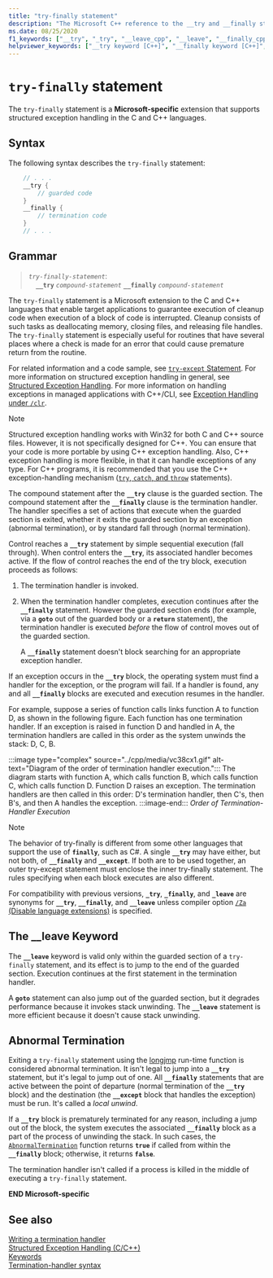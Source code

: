```yaml
---
title: "try-finally statement"
description: "The Microsoft C++ reference to the __try and __finally structured exception handling statements."
ms.date: 08/25/2020
f1_keywords: ["__try", "_try", "__leave_cpp", "__leave", "__finally_cpp", "__try_cpp", "__finally", "_finally"]
helpviewer_keywords: ["__try keyword [C++]", "__finally keyword [C++]", "__leave keyword [C++]", "try-catch keyword [C++], try-finally keyword", "try-finally keyword [C++]", "__finally keyword [C++], try-finally statement syntax", "__leave keyword [C++], try-finally statement", "structured exception handling [C++], try-finally"]
---
```

# `try-finally` statement

The `try-finally` statement is a **Microsoft-specific** extension that supports structured exception handling in the C and C++ languages.

## Syntax

The following syntax describes the `try-finally` statement:

```cpp
    // . . .
    __try {
        // guarded code
    }
    __finally {
        // termination code
    }
    // . . .
```

## Grammar

> *`try-finally-statement`*:\
> &emsp;**`__try`** *`compound-statement`* **`__finally`** *`compound-statement`*

The `try-finally` statement is a Microsoft extension to the C and C++ languages that enable target applications to guarantee execution of cleanup code when execution of a block of code is interrupted. Cleanup consists of such tasks as deallocating memory, closing files, and releasing file handles. The `try-finally` statement is especially useful for routines that have several places where a check is made for an error that could cause premature return from the routine.

For related information and a code sample, see [`try-except` Statement](../cpp/try-except-statement.md). For more information on structured exception handling in general, see [Structured Exception Handling](../cpp/structured-exception-handling-c-cpp.md). For more information on handling exceptions in managed applications with C++/CLI, see [Exception Handling under `/clr`](../extensions/exception-handling-cpp-component-extensions.md).

> [!NOTE]
> Structured exception handling works with Win32 for both C and C++ source files. However, it is not specifically designed for C++. You can ensure that your code is more portable by using C++ exception handling. Also, C++ exception handling is more flexible, in that it can handle exceptions of any type. For C++ programs, it is recommended that you use the C++ exception-handling mechanism ([`try`, `catch`, and `throw`](../cpp/try-throw-and-catch-statements-cpp.md) statements).

The compound statement after the **`__try`** clause is the guarded section. The compound statement after the **`__finally`** clause is the termination handler. The handler specifies a set of actions that execute when the guarded section is exited, whether it exits the guarded section by an exception (abnormal termination), or by standard fall through (normal termination).

Control reaches a **`__try`** statement by simple sequential execution (fall through). When control enters the **`__try`**, its associated handler becomes active. If the flow of control reaches the end of the try block, execution proceeds as follows:

1. The termination handler is invoked.

1. When the termination handler completes, execution continues after the **`__finally`** statement. However the guarded section ends (for example, via a **`goto`** out of the guarded body or a **`return`** statement), the termination handler is executed *before* the flow of control moves out of the guarded section.

   A **`__finally`** statement doesn't block searching for an appropriate exception handler.

If an exception occurs in the **`__try`** block, the operating system must find a handler for the exception, or the program will fail. If a handler is found, any and all **`__finally`** blocks are executed and execution resumes in the handler.

For example, suppose a series of function calls links function A to function D, as shown in the following figure. Each function has one termination handler. If an exception is raised in function D and handled in A, the termination handlers are called in this order as the system unwinds the stack: D, C, B.

:::image type="complex" source="../cpp/media/vc38cx1.gif" alt-text="Diagram of the order of termination handler execution.":::
The diagram starts with function A, which calls function B, which calls function C, which calls function D. Function D raises an exception. The termination handlers are then called in this order: D's termination handler, then C's, then B's, and then A handles the exception.
:::image-end:::
*Order of Termination-Handler Execution*

> [!NOTE]
> The behavior of try-finally is different from some other languages that support the use of **`finally`**, such as C#.  A single **`__try`** may have either, but not both, of **`__finally`** and **`__except`**.  If both are to be used together, an outer try-except statement must enclose the inner try-finally statement.  The rules specifying when each block executes are also different.

For compatibility with previous versions, **`_try`**, **`_finally`**, and **`_leave`** are synonyms for **`__try`**, **`__finally`**, and **`__leave`** unless compiler option [`/Za` (Disable language extensions)](../build/reference/za-ze-disable-language-extensions.md) is specified.

## The __leave Keyword

The **`__leave`** keyword is valid only within the guarded section of a `try-finally` statement, and its effect is to jump to the end of the guarded section. Execution continues at the first statement in the termination handler.

A **`goto`** statement can also jump out of the guarded section, but it degrades performance because it invokes stack unwinding. The **`__leave`** statement is more efficient because it doesn't cause stack unwinding.

## Abnormal Termination

Exiting a `try-finally` statement using the [longjmp](../c-runtime-library/reference/longjmp.md) run-time function is considered abnormal termination. It isn't legal to jump into a **`__try`** statement, but it's legal to jump out of one. All **`__finally`** statements that are active between the point of departure (normal termination of the **`__try`** block) and the destination (the **`__except`** block that handles the exception) must be run. It's called a *local unwind*.

If a **`__try`** block is prematurely terminated for any reason, including a jump out of the block, the system executes the associated **`__finally`** block as a part of the process of unwinding the stack. In such cases, the [`AbnormalTermination`](/windows/win32/Debug/abnormaltermination) function returns **`true`** if called from within the **`__finally`** block; otherwise, it returns **`false`**.

The termination handler isn't called if a process is killed in the middle of executing a `try-finally` statement.

**END Microsoft-specific**

## See also

[Writing a termination handler](../cpp/writing-a-termination-handler.md)<br/>
[Structured Exception Handling (C/C++)](../cpp/structured-exception-handling-c-cpp.md)<br/>
[Keywords](../cpp/keywords-cpp.md)<br/>
[Termination-handler syntax](/windows/win32/Debug/termination-handler-syntax)
